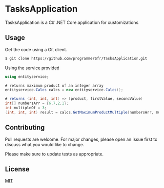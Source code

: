 # TasksApplication

TasksApplication is a C# .NET Core application for customizations.


## Usage

Get the code using a Git client.

```bash
$ git clone https://github.com/programmerSfr/TasksApplication.git
```

Using the service provided

```c#
using entityservice;

# returns maximum product of an integer array
entityservice.Calcs calcs = new entityservice.Calcs();

# returns (int, int, int) => (product, firstValue, secondValue)
int[] numbersArr = {6,7,2,1};
int multipleOf = 3;
(int, int, int) result = calcs.GetMaximumProductMultiple(numbersArr, multipleOf);

```

## Contributing
Pull requests are welcome. For major changes, please open an issue first to discuss what you would like to change.

Please make sure to update tests as appropriate.

## License
[MIT](https://choosealicense.com/licenses/mit/)
